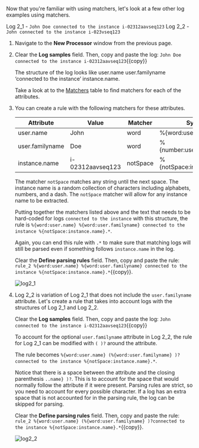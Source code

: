 Now that you're familiar with using matchers, let's look at a few other log examples using matchers.

Log 2_1 - `John Doe connected to the instance i-02312aavseq123`
Log 2_2 - `John connected to the instance i-023vseq123`

1. Navigate to the **New Processor** window from the previous page.

2. Clear the **Log samples** field. Then, copy and paste the log: `John Doe connected to the instance i-02312aavseq123`{{copy}}

    The structure of the log looks like  user.name user.familyname ‘connected to the instance’ instance.name.

    Take a look at to the <a href="https://docs.datadoghq.com/logs/processing/parsing/?tab=matcher#matcher-and-filter" target="_blank">Matchers</a> table to find matchers for each of the attributes.

3. You can create a rule with the following matchers for these attributes.

    | Attribute | Value | Matcher | Syntax |
    |-----------|-------|---------|--------|
    | user.name | John | word | %{word:user.name} |
    | user.familyname | Doe | word | %{number:user.familyname} |
    | instance.name | i-02312aavseq123 | notSpace | %{notSpace:instance.name} |

    The matcher `notSpace` matches any string until the next space. The instance name is a random collection of characters including alphabets, numbers, and a dash. The `notSpace` matcher will allow for any instance name to be extracted.

    Putting together the matchers listed above and the text that needs to be hard-coded for logs `connected to the instance` with this structure, the rule is `%{word:user.name} %{word:user.familyname} connected to the instance %{notSpace:instance.name}.*`. 

    Again, you can end this rule with `.*` to make sure that matching logs will still be parsed even if something follows `instance.name` in the log.

    Clear the **Define parsing rules** field. Then, copy and paste the rule: `rule_2 %{word:user.name} %{word:user.familyname} connected to the instance %{notSpace:instance.name}.*`{{copy}}.
    
    ![log2_1](logsparsing/assets/log2_1.png)

4. Log 2_2 is variation of Log 2_1 that does not include the `user.familyname` attribute. Let's create a rule that takes into account logs with the structures of Log 2_1 and Log 2_2.

    Clear the **Log samples** field. Then, copy and paste the log: `John connected to the instance i-02312aavseq123`{{copy}}
    
    To account for the optional `user.familyname` attribute in Log 2_2, the rule for Log 2_1 can be modified with `( )?` around the attribute.

    The rule becomes `%{word:user.name} (%{word:user.familyname} )?connected to the instance %{notSpace:instance.name}.*`.

    Notice that there is a space between the attribute and the closing parenthesis `..name} )?`. This is to account for the space that would normally follow the attribute if it were present. Parsing rules are strict, so you need to account for every possible character. If a log has an extra space that is not accounted for in the parsing rule, the log can be skipped for parsing.

    Clear the **Define parsing rules** field. Then, copy and paste the rule: `rule_2 %{word:user.name} (%{word:user.familyname} )?connected to the instance %{notSpace:instance.name}.*`{{copy}}.

    ![log2_2](logsparsing/assets/log2_2.png)


